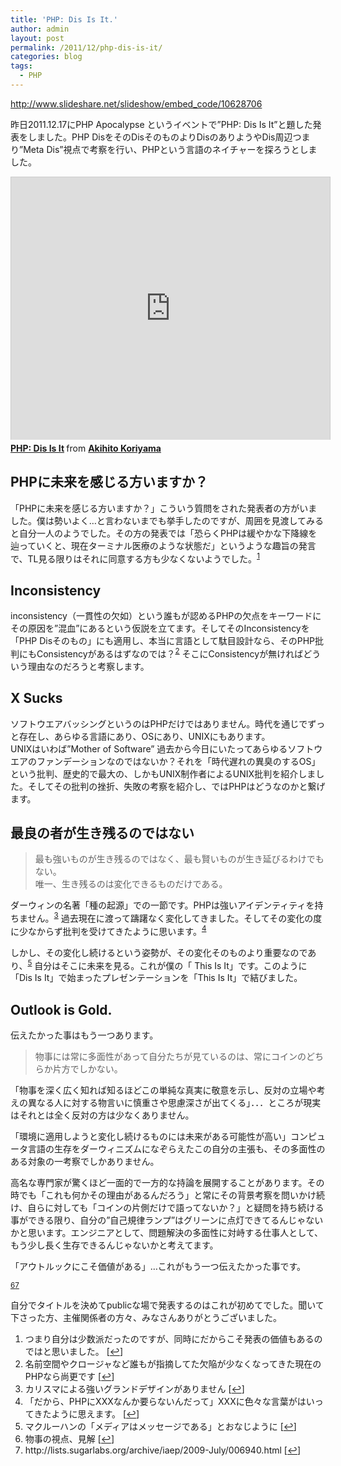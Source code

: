 ```yaml
---
title: 'PHP: Dis Is It.'
author: admin
layout: post
permalink: /2011/12/php-dis-is-it/
categories: blog
tags:
  - PHP
---
```


<http://www.slideshare.net/slideshow/embed_code/10628706>

昨日2011.12.17にPHP Apocalypse というイベントで”PHP: Dis Is It”と題した発表をしました。PHP DisをそのDisそのものよりDisのありようやDis周辺つまり”Meta Dis”視点で考察を行い、PHPという言語のネイチャーを探ろうとしました。


<iframe src="http://www.slideshare.net/slideshow/embed_code/10628706" width="510" height="420" frameborder="0" marginwidth="0" marginheight="0" scrolling="no" style="border:1px solid #CCC;border-width:1px 1px 0;margin-bottom:5px" allowfullscreen> </iframe> <div style="margin-bottom:5px"> <strong> <a href="https://www.slideshare.net/akihito.koriyama/php-dis-is-it-10628706" title="PHP: Dis Is It" target="_blank">PHP: Dis Is It</a> </strong> from <strong><a href="http://www.slideshare.net/akihito.koriyama" target="_blank">Akihito Koriyama</a></strong> </div>

## PHPに未来を感じる方いますか？

「PHPに未来を感じる方いますか？」こういう質問をされた発表者の方がいました。僕は勢いよく…と言わないまでも挙手したのですが、周囲を見渡してみると自分一人のようでした。その方の発表では「恐らくPHPは緩やかな下降線を辿っていくと、現在ターミナル医療のような状態だ」というような趣旨の発言で、TL見る限りはそれに同意する方も少なくないようでした。<sup><a href="#footnote_0_1084" id="identifier_0_1084" class="footnote-link footnote-identifier-link" title="つまり自分は少数派だったのですが、同時にだからこそ発表の価値もあるのではと思いました。">1</a></sup>　

## Inconsistency

inconsistency（一貫性の欠如）という誰もが認めるPHPの欠点をキーワードにその原因を”混血”にあるという仮説を立てます。そしてそのInconsistencyを「PHP Disそのもの」にも適用し、本当に言語として駄目設計なら、そのPHP批判にもConsistencyがあるはずなのでは？<sup><a href="#footnote_1_1084" id="identifier_1_1084" class="footnote-link footnote-identifier-link" title=" 名前空間やクロージャなど誰もが指摘してた欠陥が少なくなってきた現在のPHPなら尚更です ">2</a></sup> そこにConsistencyが無ければどういう理由なのだろうと考察します。

## X Sucks

ソフトウエアバッシングというのはPHPだけではありません。時代を通じでずっと存在し、あらゆる言語にあり、OSにあり、UNIXにもあります。  
UNIXはいわば”Mother of Software” 過去から今日にいたってあらゆるソフトウエアのファンデーションなのではないか？それを「時代遅れの異臭のするOS」という批判、歴史的で最大の、しかもUNIX制作者によるUNIX批判を紹介しました。そしてその批判の挫折、失敗の考察を紹介し、ではPHPはどうなのかと繋げます。

## 最良の者が生き残るのではない

> 最も強いものが生き残るのではなく、最も賢いものが生き延びるわけでもない。  
> 唯一、生き残るのは変化できるものだけである。 

ダーウィンの名著「種の起源」での一節です。PHPは強いアイデンティティを持ちません。<sup><a href="#footnote_2_1084" id="identifier_2_1084" class="footnote-link footnote-identifier-link" title="カリスマによる強いグランドデザインがありません">3</a></sup> 過去現在に渡って躊躇なく変化してきました。そしてその変化の度に少なからず批判を受けてきたように思います。<sup><a href="#footnote_3_1084" id="identifier_3_1084" class="footnote-link footnote-identifier-link" title="「だから、PHPにXXXなんか要らないんだって」XXXに色々な言葉がはいってきたように思えます。 ">4</a></sup>　

しかし、その変化し続けるという姿勢が、その変化そのものより重要なのであり、<sup><a href="#footnote_4_1084" id="identifier_4_1084" class="footnote-link footnote-identifier-link" title="マクルーハンの「メディアはメッセージである」とおなじように ">5</a></sup> 自分はそこに未来を見る。これが僕の「 This Is It」です。このように「Dis Is It」で始まったプレゼンテーションを「This Is It」で結びました。

## Outlook is Gold.

伝えたかった事はもう一つあります。

> 物事には常に多面性があって自分たちが見ているのは、常にコインのどちらか片方でしかない。 

「物事を深く広く知れば知るほどこの単純な真実に敬意を示し、反対の立場や考えの異なる人に対する物言いに慎重さや思慮深さが出てくる」．．．ところが現実はそれとは全く反対の方は少なくありません。

「環境に適用しようと変化し続けるものには未来がある可能性が高い」コンピュータ言語の生存をダーウィニズムになぞらえたこの自分の主張も、その多面性のある対象の一考察でしかありません。

高名な専門家が驚くほど一面的で一方的な持論を展開することがあります。その時でも「これも何かその理由があるんだろう」と常にその背景考察を問いかけ続け、自らに対しても「コインの片側だけで語ってないか？」と疑問を持ち続ける事ができる限り、自分の”自己規律ランプ”はグリーンに点灯できてるんじゃないかと思います。エンジニアとして、問題解決の多面性に対峙する仕事人として、もう少し長く生存できるんじゃないかと考えてます。

「アウトルックにこそ価値がある」…これがもう一つ伝えたかった事です。

<sup><a href="#footnote_5_1084" id="identifier_5_1084" class="footnote-link footnote-identifier-link" title="物事の視点、見解">6</a></sup><sup><a href="#footnote_6_1084" id="identifier_6_1084" class="footnote-link footnote-identifier-link" title="http://lists.sugarlabs.org/archive/iaep/2009-July/006940.html">7</a></sup>

自分でタイトルを決めてpublicな場で発表するのはこれが初めてでした。聞いて下さった方、主催関係者の方々、みなさんありがとうございました。

<ol class="footnotes">
  <li id="footnote_0_1084" class="footnote">
    つまり自分は少数派だったのですが、同時にだからこそ発表の価値もあるのではと思いました。 [<a href="#identifier_0_1084" class="footnote-link footnote-back-link">↩</a>]
  </li>
  <li id="footnote_1_1084" class="footnote">
    名前空間やクロージャなど誰もが指摘してた欠陥が少なくなってきた現在のPHPなら尚更です [<a href="#identifier_1_1084" class="footnote-link footnote-back-link">↩</a>]
  </li>
  <li id="footnote_2_1084" class="footnote">
    カリスマによる強いグランドデザインがありません [<a href="#identifier_2_1084" class="footnote-link footnote-back-link">↩</a>]
  </li>
  <li id="footnote_3_1084" class="footnote">
    「だから、PHPにXXXなんか要らないんだって」XXXに色々な言葉がはいってきたように思えます。 [<a href="#identifier_3_1084" class="footnote-link footnote-back-link">↩</a>]
  </li>
  <li id="footnote_4_1084" class="footnote">
    マクルーハンの「メディアはメッセージである」とおなじように [<a href="#identifier_4_1084" class="footnote-link footnote-back-link">↩</a>]
  </li>
  <li id="footnote_5_1084" class="footnote">
    物事の視点、見解 [<a href="#identifier_5_1084" class="footnote-link footnote-back-link">↩</a>]
  </li>
  <li id="footnote_6_1084" class="footnote">
    http://lists.sugarlabs.org/archive/iaep/2009-July/006940.html [<a href="#identifier_6_1084" class="footnote-link footnote-back-link">↩</a>]
  </li>
</ol>
